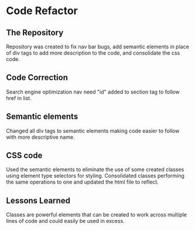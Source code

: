 # Code Refactor

## The Repository

Repository was created to fix nav bar bugs, add semantic elements in place of div tags to add more description to the code, and consolidate the css code.

## Code Correction

Search engine optimization nav need "id" added to section tag to follow href in list.

## Semantic elements

Changed all div tags to semantic elements making code easier to follow with more descriptive name.

## CSS code

Used the semantic elements to eliminate the use of some created classes using element type selectors for styling.  Consolidated classes performing the same operations to one and updated the html file to reflect.

## Lessons Learned

Classes are powerful elements that can be created to work across multiple lines of code and could easily be used in excess.